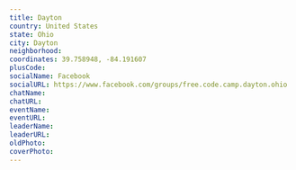 ```yaml
---
title: Dayton
country: United States
state: Ohio
city: Dayton
neighborhood: 
coordinates: 39.758948, -84.191607
plusCode:
socialName: Facebook
socialURL: https://www.facebook.com/groups/free.code.camp.dayton.ohio
chatName:
chatURL:
eventName:
eventURL:
leaderName:
leaderURL:
oldPhoto: 
coverPhoto:
---
```

